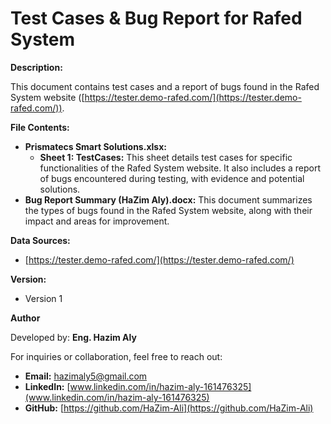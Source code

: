 # Test Cases & Bug Report for Rafed System

**Description:**

This document contains test cases and a report of bugs found in the Rafed System website ([https://tester.demo-rafed.com/](https://tester.demo-rafed.com/)).

**File Contents:**

*   **Prismatecs Smart Solutions.xlsx:**
    *   **Sheet 1: TestCases:** This sheet details test cases for specific functionalities of the Rafed System website. It also includes a report of bugs encountered during testing, with evidence and potential solutions.
*   **Bug Report Summary (HaZim Aly).docx:** This document summarizes the types of bugs found in the Rafed System website, along with their impact and areas for improvement.

**Data Sources:**

*   [https://tester.demo-rafed.com/](https://tester.demo-rafed.com/)

**Version:**

*   Version 1

**Author**

Developed by: **Eng. Hazim Aly**

For inquiries or collaboration, feel free to reach out:

*   **Email:** hazimaly5@gmail.com
*   **LinkedIn:** [www.linkedin.com/in/hazim-aly-161476325](www.linkedin.com/in/hazim-aly-161476325)
*   **GitHub:** [https://github.com/HaZim-Ali](https://github.com/HaZim-Ali)
